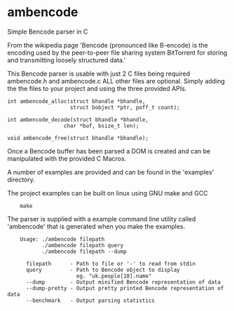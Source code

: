 # ambencode
Simple Bencode parser in C

From the wikipedia page 'Bencode (pronounced like B-encode) is the encoding used by the peer-to-peer file sharing system BitTorrent for storing and transmitting loosely structured data.'

This Bencode parser is usable with just 2 C files being required ambencode.h and ambencode.c ALL other files are optional. Simply adding the the files to your project and using the three provided APIs.

```
int ambencode_alloc(struct bhandle *bhandle, 
                    struct bobject *ptr, poff_t count);

int ambencode_decode(struct bhandle *bhandle, 
                  char *buf, bsize_t len);
	
void ambencode_free(struct bhandle *bhandle);
```

Once a Bencode buffer has been parsed a DOM is created and can be
manipulated with the provided C Macros.

A number of examples are provided and can be found in the 'examples' 
directory.

The project examples can be built on linux using GNU make and GCC

```
    make
```

The parser is supplied with a example command line utility called
'ambencode' that is generated when you make the examples.

```
    Usage: ./ambencode filepath
           ./ambencode filepath query
           ./ambencode filepath --dump

      filepath      - Path to file or '-' to read from stdin
      query         - Path to Bencode object to display
       	              eg. "uk.people[10].name"
      --dump        - Output minified Bencode representation of data
      --dump-pretty - Output pretty printed Bencode representation of data
      --benchmark   - Output parsing statistics
```
